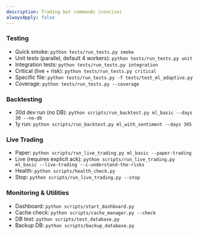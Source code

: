 ```yaml
---
description: Trading bot commands (concise)
alwaysApply: false
---
```


### Testing
- Quick smoke: `python tests/run_tests.py smoke`
- Unit tests (parallel, default 4 workers): `python tests/run_tests.py unit`
- Integration tests: `python tests/run_tests.py integration`
- Critical (live + risk): `python tests/run_tests.py critical`
- Specific file: `python tests/run_tests.py -f tests/test_ml_adaptive.py`
- Coverage: `python tests/run_tests.py --coverage`

### Backtesting
- 30d dev run (no DB): `python scripts/run_backtest.py ml_basic --days 30 --no-db`
- 1y run: `python scripts/run_backtest.py ml_with_sentiment --days 365`

### Live Trading
- Paper: `python scripts/run_live_trading.py ml_basic --paper-trading`
- Live (requires explicit ack): `python scripts/run_live_trading.py ml_basic --live-trading --i-understand-the-risks`
- Health: `python scripts/health_check.py`
- Stop: `python scripts/run_live_trading.py --stop`

### Monitoring & Utilities
- Dashboard: `python scripts/start_dashboard.py`
- Cache check: `python scripts/cache_manager.py --check`
- DB test: `python scripts/test_database.py`
- Backup DB: `python scripts/backup_database.py`